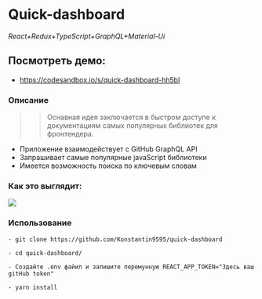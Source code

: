 # Quick-dashboard
*React+Redux+TypeScript+GraphQL+Material-Ui*

## Посмотреть демо:
-  https://codesandbox.io/s/quick-dashboard-hh5bl

### Описание
>> Оснавная идея заключается в быстром доступе к документациям самых популярных библиотек для фронтендера.

- Приложение взаимодействует с GitHub GraphQL API
- Запрашивает самые популярные javaScript библиотеки
- Имеется возможность поиска по ключевым словам

### Как это выглядит:
![](quick-dashboard.gif)

### Использование
```
- git clone https://github.com/Konstantin9595/quick-dashboard

- cd quick-dashboard/

- Создайте .env файил и запишите перемунную REACT_APP_TOKEN="Здесь ваш gitHub token" 

- yarn install

```
